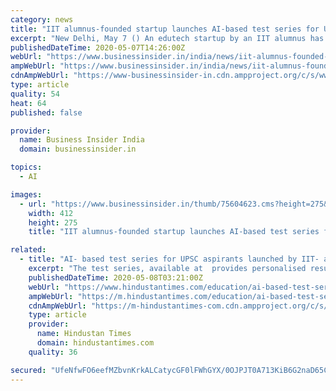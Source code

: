 ```yaml
---
category: news
title: "IIT alumnus-founded startup launches AI-based test series for UPSC aspirants"
excerpt: "New Delhi, May 7 () An edutech startup by an IIT alumnus has launched an Artificial Intelligence (AI) based test series for UPSC aspirants to enable them seamless preparation during the COVID-19 lockdown."
publishedDateTime: 2020-05-07T14:26:00Z
webUrl: "https://www.businessinsider.in/india/news/iit-alumnus-founded-startup-launches-ai-based-test-series-for-upsc-aspirants/articleshow/75604623.cms"
ampWebUrl: "https://www.businessinsider.in/india/news/iit-alumnus-founded-startup-launches-ai-based-test-series-for-upsc-aspirants/amp_articleshow/75604623.cms"
cdnAmpWebUrl: "https://www-businessinsider-in.cdn.ampproject.org/c/s/www.businessinsider.in/india/news/iit-alumnus-founded-startup-launches-ai-based-test-series-for-upsc-aspirants/amp_articleshow/75604623.cms"
type: article
quality: 54
heat: 64
published: false

provider:
  name: Business Insider India
  domain: businessinsider.in

topics:
  - AI

images:
  - url: "https://www.businessinsider.in/thumb/75604623.cms?height=275&width=412"
    width: 412
    height: 275
    title: "IIT alumnus-founded startup launches AI-based test series for UPSC aspirants"

related:
  - title: "AI- based test series for UPSC aspirants launched by IIT- alumnus startup"
    excerpt: "The test series, available at  provides personalised results and feedback to every single user and helps aspirants identify their blind spots and weak areas in each major subject of general studies."
    publishedDateTime: 2020-05-08T03:21:00Z
    webUrl: "https://www.hindustantimes.com/education/ai-based-test-series-for-upsc-aspirants-launched-by-iit-alumnus-startup/story-gdIKWreKABJYTn3mZdQQZI.html"
    ampWebUrl: "https://m.hindustantimes.com/education/ai-based-test-series-for-upsc-aspirants-launched-by-iit-alumnus-startup/story-gdIKWreKABJYTn3mZdQQZI_amp.html"
    cdnAmpWebUrl: "https://m-hindustantimes-com.cdn.ampproject.org/c/s/m.hindustantimes.com/education/ai-based-test-series-for-upsc-aspirants-launched-by-iit-alumnus-startup/story-gdIKWreKABJYTn3mZdQQZI_amp.html"
    type: article
    provider:
      name: Hindustan Times
      domain: hindustantimes.com
    quality: 36

secured: "UfeNfwFO6eefMZbvnKrkALCatycGF0lFWhGYX/0OJPJT0A713KiB6G2naD65CNCdRH1aEEbTP41MM3rEYkWMZWzcBYdhVpOsO13K4n7TVZCaJ1gOh4omS14+VyzZQVmQjOMo0NFvczgY31QojWiYPBaugQB9QBH/QsM8veQHMmUUPMvhVNvy/Ez/kHZC0AZE5ka9075CSgituA78bYGD5iZeYFHaI4bnq+gWcjgXwCVN8QKPLQgwEfNHtt/t3nPEQlaJ/ySy12xlzs0TPFmHtzwFhXiULNfHJSbuJCXwg3l18ql/0rw/QrfESWoyV8gRKLf7koivCCZZhmo78ZTKr1IHSyFI4FRa/pHe5iEZLP3eKsw3stxSk4a7MhrEdvS43vcJFPDmKP312sDGYGWCbw2N2FMmETVI9BZJNC6iDDB574fC2gwxAAh2kOWZab8r1luD7tIeoZmdni2hAxnQeikba6pJA51KLnMcCYm5RL4=;x0Wj7ET1+Qm7b+8xOqQwag=="
---
```


